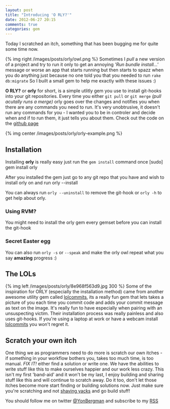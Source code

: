 ```yaml
---
layout: post
title: "Introducing 'O RLY?'"
date: 2012-06-27 20:15
comments: true
categories: gem
---
```


Today I scratched an itch, something that has been bugging me for quite some time now.


{% img right /images/posts/orly/owl.png %}
Sometimes I _pull_ a new version of a project and try to run it only to get an annoying _'Run bundle install...'_ message
or worse an app that starts running but then starts to spazz when you do anything just because no one told you that you needed to run `rake db:migrate`
So I built a small gem to help me exactly with these issues :)

__O RLY?__ or __orly__ for short, is a simple utlitly gem you use to install git-hooks into your git repositories.
Every time you either `git pull` or `git merge` _(pull acutally runs a merge)_ orly goes over the changes and notifies you when there are any commands you need to run.
It's very unobtrusive, it doesn't run any commands for you - I wanted you to be in controler and decide when and if to run them, it just tells you about them.
Check out the code on the [github page](https://github.com/yonbergman/orly)

{% img center /images/posts/orly/orly-example.png %}

## Installation
Installing __orly__ is really easy just run the `gem install` command once
    [sudo] gem install orly

After you installed the gem just go to any git repo that you have and wish to install orly on and run
    orly --install

You can always run `orly --uninstall` to remove the git-hook or `orly -h` to get help about orly.

### Using RVM?
You might need to install the orly gem every gemset before you can install the git-hook

### Secret Easter egg
You can also run `orly -s` or `--speak` and make the orly owl repeat what you say __amazing__ progress :)

## The LOLs
{% img left /images/posts/orly/8e968f563d9.jpg 300 %}
Some of the inspiration for ORLY (especially the installation method) came from another awesome utility gem called [lolcommits](https://github.com/mroth/lolcommits), its a really
fun gem that lets takes a picture of you each time you commit code and adds your commit message as text on the image.
It's really fun to have especially when pairing with an unsuspecting victim. Their installation process was really painless and also uses git-hooks.
If you're using a laptop at work or have a webcam install [lolcommits](https://github.com/mroth/lolcommits) you won't regret it.


## Scratch your own itch
One thing we as programmers need to do more is scratch our own itches - if something in your workflow bothers you, takes too much time,
is too manual. _FIX IT!_ either find a solution or write one.
We have the abilities to write stuff like this to make ourselves happier and our work less crazy.
This isn't my first 'band-aid' and it won't be my last, I enjoy building and sharing stuff like this and will continue to scratch away.
Do it too, don't let those itches become more start finding or building solutions now.
Just make sure you're scratching and not [shaving yacks](http://sethgodin.typepad.com/seths_blog/2005/03/dont_shave_that.html) and go build stuff!



You should follow me on twitter [@YonBergman](http://twitter.com/yonbergman) and subscribe to my [RSS](http://feeds.feedburner.com/Yon-line)